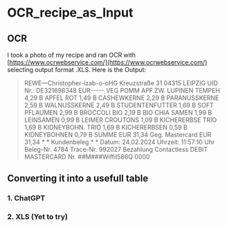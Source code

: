 # OCR_recipe_as_Input
## OCR
I took a photo of my recipe and ran OCR with [https://www.ocrwebservice.com/](https://www.ocrwebservice.com/) selecting output format .XLS. Here is the Output: 

> REWE—Christopher-izab-o-oHG Kreuzstraße 31 04315 LEIPZIG UID Nr.: DE321698348 
> EUR----- VEG POMM APF.ZW. LUPINEN TEMPEH 4,29 B APFEL ROT 1,49 B CASHEWKERNE 2,29 B PARANUSSKERNE 2,59 B WALNUSSKERNE 2,49 B STUDENTENFUTTER 1,69 B SOFT PFLAUMEN 2,99 B BROCCOLI BIO 2,19 B BIO CHIA SAMEN 1,99 B LEINSAMEN 0,99 B LEIMER CROUTONS 1,09 B KICHERERBSE TRIO 1,69 B KIDNEYBOHN. TRIO 1,69 B KICHERERBSEN 0,59 B KIDNEYBOHNEN 0,79 B 
> SUMME EUR 31,34 
> Geg. Mastercard EUR 31,34 * * Kundenbeleg * * Datum: 24.02.2024 Uhrzeit: 11:57:10 Uhr Beleg-Nr. 4784 Trace-Nr. 992027 Bezahlung Contactless DEBIT MASTERCARD Nr. ##M###Wiffil586Q 0000 

## Converting it into a usefull table 
### 1. ChatGPT



### 2. XLS (Yet to try)
